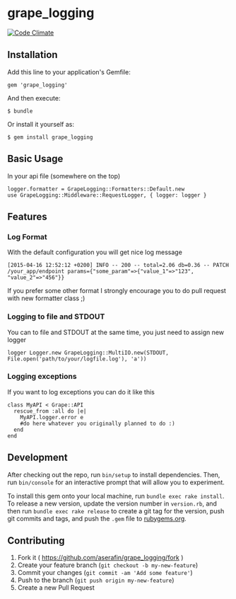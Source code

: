 # grape_logging

[![Code Climate](https://codeclimate.com/github/aserafin/grape_logging/badges/gpa.svg)](https://codeclimate.com/github/aserafin/grape_logging)

## Installation

Add this line to your application's Gemfile:

    gem 'grape_logging'

And then execute:

    $ bundle

Or install it yourself as:

    $ gem install grape_logging

## Basic Usage

In your api file (somewhere on the top)

    logger.formatter = GrapeLogging::Formatters::Default.new
    use GrapeLogging::Middleware::RequestLogger, { logger: logger }


## Features

### Log Format

With the default configuration you will get nice log message

    [2015-04-16 12:52:12 +0200] INFO -- 200 -- total=2.06 db=0.36 -- PATCH /your_app/endpoint params={"some_param"=>{"value_1"=>"123", "value_2"=>"456"}}

If you prefer some other format I strongly encourage you to do pull request with new formatter class ;)

### Logging to file and STDOUT

You can to file and STDOUT at the same time, you just need to assign new logger

    logger Logger.new GrapeLogging::MultiIO.new(STDOUT, File.open('path/to/your/logfile.log'), 'a'))

### Logging exceptions

If you want to log exceptions you can do it like this

    class MyAPI < Grape::API
      rescue_from :all do |e|
        MyAPI.logger.error e
        #do here whatever you originally planned to do :)
      end
    end

## Development

After checking out the repo, run `bin/setup` to install dependencies. Then, run `bin/console` for an interactive prompt that will allow you to experiment.

To install this gem onto your local machine, run `bundle exec rake install`. To release a new version, update the version number in `version.rb`, and then run `bundle exec rake release` to create a git tag for the version, push git commits and tags, and push the `.gem` file to [rubygems.org](https://rubygems.org).

## Contributing

1. Fork it ( https://github.com/aserafin/grape_logging/fork )
2. Create your feature branch (`git checkout -b my-new-feature`)
3. Commit your changes (`git commit -am 'Add some feature'`)
4. Push to the branch (`git push origin my-new-feature`)
5. Create a new Pull Request